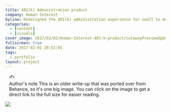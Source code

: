 ```yaml
---
title: 401(k) Administration product
company: Human Interest
byline: Redesigned the 401(k) administration experience for small to medium businesses, creating an intuitive platform that simplifies complex financial processes while maintaining robust functionality and compliance requirements
categories:
  - [content]
  - [visuals]
cover_image: 2017/02/02/Human-Interest-401-k-product/cutawayPreviewUpdated.jpg
fullscreen: true
date: 2017-02-01 20:52:01
tags:
  - portfolio
layout: project
---
```


<style>
  .alert {
    margin-left: 12px;
 margin-right: 12px;
  }
</style>

<div class="alert alert-default">
  <div class="alert-inner">
    <div class="alert-icon">
      ✍️
    </div>
    <div class="alert-gutter"></div>
    <div class="alert-copy">
      <span class="alert-copy-title">Author's note</span>
      <span class="alert-copy-body">This is an older write-up that was ported over from Behance, so it's one big image. You can click on the image to get a direct link to the full size for easier reading.</span>
    </div>
  </div>
</div>

[![](cutaway.jpg)](cutaway.jpg)
